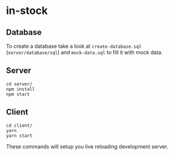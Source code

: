 # in-stock

## Database

To create a database take a look at `create-database.sql` (`server/database/sql`) and `mock-data.sql` to fill it with mock data.

## Server

```
cd server/
npm install
npm start
```

## Client

```
cd client/
yarn
yarn start
```

These commands will setup you live reloading development server.
